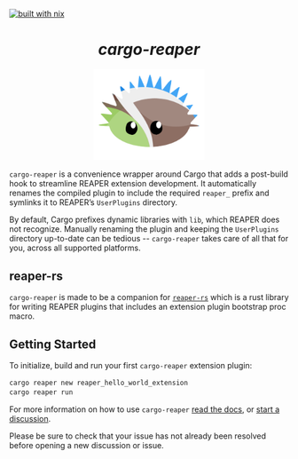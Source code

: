[![built with nix](https://builtwithnix.org/badge.svg)](https://builtwithnix.org)

<h1 align="center"><i>cargo-reaper</i></h1>

<p align="center"><img src="assets/rea-corro.svg" alt="Corro the Unsafe Rust Urchin" width="200"/></p>

`cargo-reaper` is a convenience wrapper around Cargo that adds a post-build hook to streamline REAPER extension development. It automatically renames the compiled plugin to include the required `reaper_` prefix and symlinks it to REAPER’s `UserPlugins` directory.

By default, Cargo prefixes dynamic libraries with `lib`, which REAPER does not recognize. Manually renaming the plugin and keeping the `UserPlugins` directory up-to-date can be tedious -- `cargo-reaper` takes care of all that for you, across all supported platforms.

## reaper-rs

`cargo-reaper` is made to be a companion for [`reaper-rs`](https://github.com/helgoboss/reaper-rs) which is a rust library for writing REAPER plugins that includes an extension plugin bootstrap proc macro.

## Getting Started

To initialize, build and run your first `cargo-reaper` extension plugin:

```sh
cargo reaper new reaper_hello_world_extension
cargo reaper run
```

For more information on how to use `cargo-reaper` [read the docs](https://cloud-scythe-labs.github.io/cargo-reaper/), or [start a discussion](https://github.com/Cloud-Scythe-Labs/cargo-reaper/discussions).

Please be sure to check that your issue has not already been resolved before opening a new discussion or issue.

